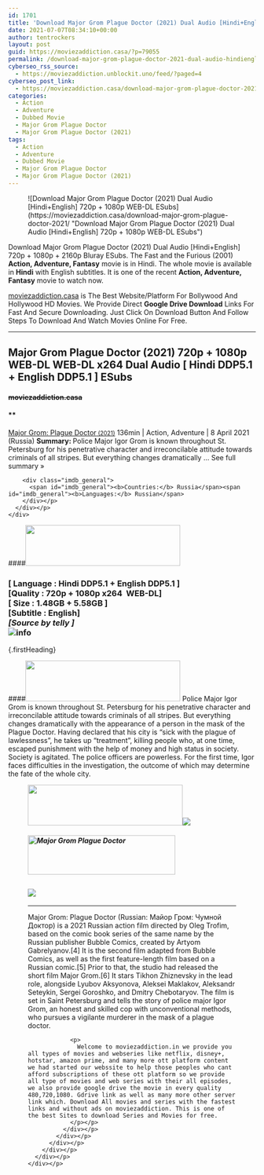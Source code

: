 ```yaml
---
id: 1701
title: 'Download Major Grom Plague Doctor (2021) Dual Audio [Hindi+English] 720p + 1080p WEB-DL ESubs'
date: 2021-07-07T08:34:10+00:00
author: tentrockers
layout: post
guid: https://moviezaddiction.casa/?p=79055
permalink: /download-major-grom-plague-doctor-2021-dual-audio-hindienglish-720p-1080p-web-dl-esubs/
cyberseo_rss_source:
  - https://moviezaddiction.unblockit.uno/feed/?paged=4
cyberseo_post_link:
  - https://moviezaddiction.casa/download-major-grom-plague-doctor-2021/
categories:
  - Action
  - Adventure
  - Dubbed Movie
  - Major Grom Plague Doctor
  - Major Grom Plague Doctor (2021)
tags:
  - Action
  - Adventure
  - Dubbed Movie
  - Major Grom Plague Doctor
  - Major Grom Plague Doctor (2021)
---
```

<figure class="entry-thumbnail">![Download Major Grom Plague Doctor (2021) Dual Audio [Hindi+English] 720p + 1080p WEB-DL ESubs](https://moviezaddiction.casa/download-major-grom-plague-doctor-2021/ "Download Major Grom Plague Doctor (2021) Dual Audio [Hindi+English] 720p + 1080p WEB-DL ESubs") </figure> 

Download Major Grom Plague Doctor (2021) Dual Audio [Hindi+English] 720p + 1080p + 2160p Bluray ESubs. The Fast and the Furious (2001) **Action, Adventure, Fantasy** movie is in Hindi. The whole movie is available in **Hindi** with English subtitles. It is one of the recent **Action, Adventure, Fantasy** movie to watch now.

[moviezaddiction.casa](https://moviezaddiction.casa) is The Best Website/Platform For Bollywood And Hollywood HD Movies. We Provide Direct **Google Drive Download** Links For Fast And Secure Downloading. Just Click On Download Button And Follow Steps To Download And Watch Movies Online For Free.

* * *

## <span>Major Grom Plague Doctor (2021) 720p + 1080p WEB-DL WEB-DL x264 Dual Audio [ Hindi DDP5.1 + English DDP5.1 ] ESubs</span>

#### <span>~~moviezaddiction.casa~~</span>

#### **</p> 

<div class="imdb_container">
  <div>
    <div class="imdb_dark">
      <div class="imdb_right">
        <span id="movie_title"><a href="https://www.imdb.com/title/tt7601480" target="_blank" rel="noopener">Major Grom: Plague Doctor<small> (2021)</small></a></span> <span id="genres">136min | Action, Adventure | 8 April 2021 (Russia)</span> <span id="summary"><b>Summary: </b>Police Major Igor Grom is known throughout St. Petersburg for his penetrative character and irreconcilable attitude towards criminals of all stripes. But everything changes dramatically &#8230; See full summary&nbsp;»</span> </p> 
        
        <div class="imdb_general">
          <span id="imdb_general"><b>Countries:</b> Russia</span><span id="imdb_general"><b>Languages:</b> Russian</span>
        </div></p>
      </div></p>
    </div>
  </div>
</div>

</b></h4> 

####<img loading="lazy" class="aligncenter" src="https:///moviezaddiction.casa/wp-content/uploads/2018/02/Media-Info.png?zoom=0.8099999785423279&resize=315%2C83&ssl=1" srcset="https://moviezaddiction.casa//wp-content/uploads/2018/02/Media-Info.png?zoom=0.8999999761581421&resize=315%2C83&ssl=1" width="315" height="83" /> 

### <span><span><strong>[ Language : Hindi DDP5.1 + English DDP5.1</strong>&nbsp;]</span><br /><span>[Quality : 720p + 1080p x264&nbsp; WEB-DL]</span><br /><span>[ Size : 1.48GB + 5.58GB ]</span><br /><span>[Subtitle : English]<br /><em>[Source by telly ]</em><br /></span></span><img src="https://i.imgur.com/AusysgD.png" alt="info" usemap="#workmap" /> </p> 

<map name="workmap">
  <area alt="imdb" coords="0,0,80,40" shape="rect" href="https://www.imdb.com/title/tt7601480/" target="_blank" />
  
  <area alt="youtube" coords="100,0,180,40" shape="rect" href="https://www.youtube.com/watch?v=5bwqpmTrbo4" target="_blank" />
</map> {.firstHeading}

####<img loading="lazy" class="aligncenter" src="https://moviezaddiction.casa//wp-content/uploads/2018/02/Plot.jpeg?zoom=0.8099999785423279&resize=315%2C83&ssl=1" srcset="https://moviezaddiction.casa//wp-content/uploads/2018/02/Plot.jpeg?zoom=0.8999999761581421&resize=315%2C83&ssl=1" width="315" height="83" /> <span>Police Major Igor Grom is known throughout St. Petersburg for his penetrative character and irreconcilable attitude towards criminals of all stripes. But everything changes dramatically with the appearance of a person in the mask of the Plague Doctor. Having declared that his city is “sick with the plague of lawlessness”, he takes up “treatment”, killing people who, at one time, escaped punishment with the help of money and high status in society. Society is agitated. The police officers are powerless. For the first time, Igor faces difficulties in the investigation, the outcome of which may determine the fate of the whole city.</span>

<div class="wp-block-image">
  <figure class="aligncenter is-resized"><img loading="lazy" class="aligncenter" src="https://i1.wp.com/moviezaddiction.casa/wp-content/uploads/2018/02/Screenshots-Button.png?zoom=0.8099999785423279&resize=315%2C83&ssl=1" srcset="https://moviezaddiction.casa//wp-content/uploads/2018/02/Screenshots-Button.png?zoom=0.8999999761581421&resize=315%2C83&ssl=1" width="315" height="83" /><img src="https://1.bp.blogspot.com/-JE1K0HxHFmM/YOVm39XZnVI/AAAAAAAAEmQ/H7RN3wscwJ8RdQQOEBkB6QHZNcDU-SA3ACLcBGAsYHQ/s16000/Major%2BGrom%2BPlague%2BDoctor%2B%25282021%2529%2B720p%2BWEB-DL%2Bx264%2BDual%2BAudio%2B%255B%2BHindi%2BHE-AAC5.1%2B%252B%2BEnglish%2BHE-AAC5.1%2B%255D%2BESubs%2B1.48GB%2B%255Bwww.MoviezAddiction.casa%255D_s.jpg" /> </p> 
  
  <h4 class="summary_text">
    <em><img loading="lazy" class="aligncenter" src="https://i2.wp.com/moviezaddiction.casa/wp-content/uploads/2018/02/Download-Button-1.png?zoom=0.8099999785423279&resize=300%2C80&ssl=1" srcset="https://i2.wp.com/moviezaddiction.casa/wp-content/uploads/2018/02/Download-Button-1.png?zoom=0.8999999761581421&resize=300%2C80&ssl=1" alt="Major Grom Plague Doctor" width="300" height="80" /></em>
  </h4>
  
  <h2>
    <img class="aligncenter" src="https://i.imgur.com/Ds7bb.gif" />
  </h2>
  
  <hr />
  
  <div class="mod" data-md="50" data-hveid="250" data-ved="0ahUKEwi-7dnvqo7WAhXLsFQKHTILBKEQkCkI-gEoAzAn">
    <div class="_cgc kno-fb-ctx" data-hveid="251" data-ved="0ahUKEwi-7dnvqo7WAhXLsFQKHTILBKEQziAI-wEoADAn">
      <div class="r-iH9cFH0n0MiE">
        <div class="mod" data-md="50" data-hveid="228" data-ved="0ahUKEwjniJq86tTWAhULK48KHU9mChkQkCkI5AEoBDAh">
          <div class="_cgc kno-fb-ctx" data-hveid="229" data-ved="0ahUKEwjniJq86tTWAhULK48KHU9mChkQziAI5QEoADAh">
            <div class="r-iwKCMzMr_HBQ">
              <div class="overviewContainer ng-star-inserted">
                <p>
                  Major Grom: Plague Doctor (Russian: Майор Гром: Чумной Доктор) is a 2021 Russian action film directed by Oleg Trofim, based on the comic book series of the same name by the Russian publisher Bubble Comics, created by Artyom Gabrelyanov.[4] It is the second film adapted from Bubble Comics, as well as the first feature-length film based on a Russian comic.[5] Prior to that, the studio had released the short film Major Grom.[6] It stars Tikhon Zhiznevsky in the lead role, alongside Lyubov Aksyonova, Aleksei Maklakov, Aleksandr Seteykin, Sergei Goroshko, and Dmitry Chebotaryov. The film is set in Saint Petersburg and tells the story of police major Igor Grom, an honest and skilled cop with unconventional methods, who pursues a vigilante murderer in the mask of a plague doctor.
                </p>
                
                <p>
                  Welcome to moviezaddiction.in we provide you all types of movies and webseries like netflix, disney+, hotstar, amazon prime, and many more ott platform content we had started our webssite to help those peoples who cant afford subscriptions of these ott platform so we provide all type of movies and web series with their all episodes, we also provide google drive the movie in every quality 480,720,1080. Gdrive link as well as many more other server link which. Download All movies and series with the fastest links and without ads on moviezaddiction. This is one of the best Sites to download Series and Movies for free.
                </p></p>
              </div></p>
            </div></p>
          </div></p>
        </div></p>
      </div></p>
    </div></p>
  </div></figure>
</div>